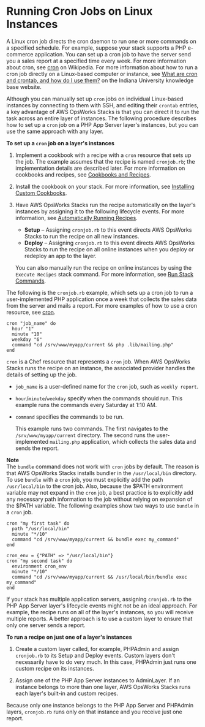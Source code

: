 # Running Cron Jobs on Linux Instances<a name="workingcookbook-extend-cron"></a>

A Linux cron job directs the cron daemon to run one or more commands on a specified schedule\. For example, suppose your stack supports a PHP e\-commerce application\. You can set up a cron job to have the server send you a sales report at a specified time every week\. For more information about cron, see [cron](http://en.wikipedia.org/wiki/Cron) on Wikipedia\. For more information about how to run a cron job directly on a Linux\-based computer or instance, see [What are cron and crontab, and how do I use them?](https://kb.iu.edu/d/afiz) on the Indiana University knowledge base website\.

Although you can manually set up `cron` jobs on individual Linux\-based instances by connecting to them with SSH, and editing their `crontab` entries, a key advantage of AWS OpsWorks Stacks is that you can direct it to run the task across an entire layer of instances\. The following procedure describes how to set up a `cron` job on a PHP App Server layer's instances, but you can use the same approach with any layer\.

**To set up a `cron` job on a layer's instances**

1. Implement a cookbook with a recipe with a `cron` resource that sets up the job\. The example assumes that the recipe is named `cronjob.rb`; the implementation details are described later\. For more information on cookbooks and recipes, see [Cookbooks and Recipes](workingcookbook.md)\.

1. Install the cookbook on your stack\. For more information, see [Installing Custom Cookbooks](workingcookbook-installingcustom-enable.md)\.

1. Have AWS OpsWorks Stacks run the recipe automatically on the layer's instances by assigning it to the following lifecycle events\. For more information, see [Automatically Running Recipes](workingcookbook-assigningcustom.md)\.
   + **Setup** – Assigning `cronjob.rb` to this event directs AWS OpsWorks Stacks to run the recipe on all new instances\.
   + **Deploy** – Assigning `cronjob.rb` to this event directs AWS OpsWorks Stacks to run the recipe on all online instances when you deploy or redeploy an app to the layer\.

   You can also manually run the recipe on online instances by using the `Execute Recipes` stack command\. For more information, see [Run Stack Commands](workingstacks-commands.md)\.

The following is the `cronjob.rb` example, which sets up a cron job to run a user\-implemented PHP application once a week that collects the sales data from the server and mails a report\. For more examples of how to use a cron resource, see [cron](https://docs.chef.io/chef/resources.html#cron)\. 

```
cron "job_name" do
  hour "1"
  minute "10"
  weekday "6"
  command "cd /srv/www/myapp/current && php .lib/mailing.php"
end
```

`cron` is a Chef resource that represents a `cron` job\. When AWS OpsWorks Stacks runs the recipe on an instance, the associated provider handles the details of setting up the job\.
+ `job_name` is a user\-defined name for the `cron` job, such as `weekly report`\.
+ `hour`/`minute`/`weekday` specify when the commands should run\. This example runs the commands every Saturday at 1:10 AM\.
+ `command` specifies the commands to be run\.

  This example runs two commands\. The first navigates to the `/srv/www/myapp/current` directory\. The second runs the user\-implemented `mailing.php` application, which collects the sales data and sends the report\.

**Note**  
The `bundle` command does not work with `cron` jobs by default\. The reason is that AWS OpsWorks Stacks installs bundler in the `/usr/local/bin` directory\. To use `bundle` with a `cron` job, you must explicitly add the path `/usr/local/bin` to the cron job\. Also, because the $PATH environment variable may not expand in the `cron` job, a best practice is to explicitly add any necessary path information to the job without relying on expansion of the $PATH variable\. The following examples show two ways to use `bundle` in a `cron` job\.  

```
cron "my first task" do
  path "/usr/local/bin"
  minute "*/10"
  command "cd /srv/www/myapp/current && bundle exec my_command"
end
```

```
cron_env = {"PATH" => "/usr/local/bin"}
cron "my second task" do
  environment cron_env
  minute "*/10"
  command "cd /srv/www/myapp/current && /usr/local/bin/bundle exec my_command"
end
```

If your stack has multiple application servers, assigning `cronjob.rb` to the PHP App Server layer's lifecycle events might not be an ideal approach\. For example, the recipe runs on all of the layer's instances, so you will receive multiple reports\. A better approach is to use a custom layer to ensure that only one server sends a report\.

**To run a recipe on just one of a layer's instances**

1. Create a custom layer called, for example, PHPAdmin and assign `cronjob.rb` to its Setup and Deploy events\. Custom layers don't necessarily have to do very much\. In this case, PHPAdmin just runs one custom recipe on its instances\.

1. Assign one of the PHP App Server instances to AdminLayer\. If an instance belongs to more than one layer, AWS OpsWorks Stacks runs each layer's built\-in and custom recipes\.

Because only one instance belongs to the PHP App Server and PHPAdmin layers, `cronjob.rb` runs only on that instance and you receive just one report\.